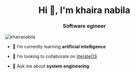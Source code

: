 <h1 align="center">Hi 👋, I'm khaira nabila</h1>
<h3 align="center">Software egineer</h3>

<p align="left"> <img src="https://komarev.com/ghpvc/?username=khairanabila&label=Profile%20views&color=0e75b6&style=flat" alt="khairanabila" /> </p>

- 🌱 I’m currently learning **artificial intelligence**

- 👯 I’m looking to collaborate on [literateOS](https://github.com/slowy07/literateOS)

- 💬 Ask me about **system engineering**



